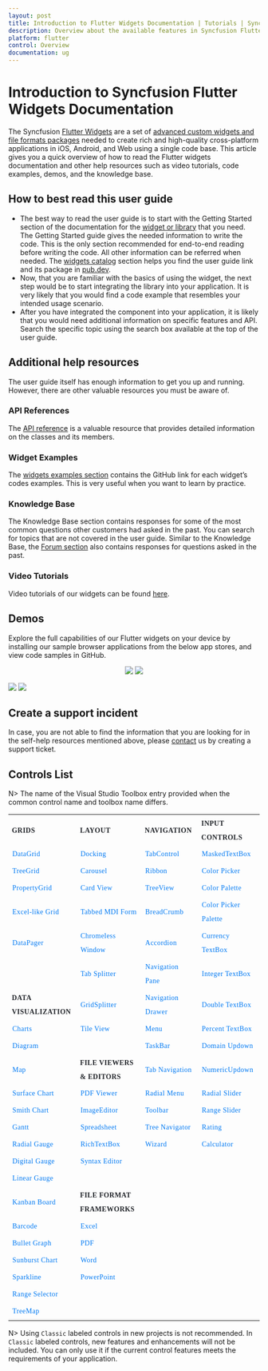 ```yaml
---
layout: post
title: Introduction to Flutter Widgets Documentation | Tutorials | Syncfusion
description: Overview about the available features in Syncfusion Flutter widgets and steps to use the guide. | Flutter Widgets |
platform: flutter
control: Overview
documentation: ug
---
```


# Introduction to Syncfusion Flutter Widgets Documentation

The Syncfusion [Flutter Widgets](https://www.syncfusion.com/flutter-widgets) are a set of [advanced custom widgets and file formats packages](https://pub.dev/publishers/syncfusion.com/packages) needed to create rich and high-quality cross-platform applications in iOS, Android, and Web using a single code base. This article gives you a quick overview of how to read the Flutter widgets documentation and other help resources such as video tutorials, code examples, demos, and the knowledge base.

## How to best read this user guide

* The best way to read the user guide is to start with the Getting Started section of the documentation for the [widget or library](https://help.syncfusion.com/flutter/introduction/widgets-catalog) that you need. The Getting Started guide gives the needed information to write the code. This is the only section recommended for end-to-end reading before writing the code. All other information can be referred when needed. The [widgets catalog](https://help.syncfusion.com/flutter/introduction/widgets-catalog) section helps you find the user guide link and its package in [pub.dev](https://pub.dev/publishers/syncfusion.com/packages).
* Now, that you are familiar with the basics of using the widget, the next step would be to start integrating the library into your application. It is very likely that you would find a code example that resembles your intended usage scenario.
* After you have integrated the component into your application, it is likely that you would need additional information on specific features and API. Search the specific topic using the search box available at the top of the user guide.

## Additional help resources

The user guide itself has enough information to get you up and running. However, there are other valuable resources you must be aware of.

### API References

The [API reference](https://help.syncfusion.com/flutter/introduction/api-reference) is a valuable resource that provides detailed information on the classes and its members.

### Widget Examples

The [widgets examples section](https://help.syncfusion.com/flutter/introduction/widget-examples) contains the GitHub link for each widget’s codes examples. This is very useful when you want to learn by practice.

### Knowledge Base

The Knowledge Base section contains responses for some of the most common questions other customers had asked in the past. You can search for topics that are not covered in the user guide.
Similar to the Knowledge Base, the [Forum section](https://www.syncfusion.com/forums/flutter) also contains responses for questions asked in the past.

### Video Tutorials

Video tutorials of our widgets can be found [here](https://www.syncfusion.com/tutorial-videos).

## Demos

Explore the full capabilities of our Flutter widgets on your device by installing our sample browser applications from the below app stores, and view code samples in GitHub.

<p align="center">
  <a href="https://play.google.com/store/apps/details?id=com.syncfusion.flutter.examples"><img src="https://cdn.syncfusion.com/content/images/FTControl/google-play.png"/></a>
  <a href="https://apps.apple.com/us/app/syncfusion-flutter-ui-widgets/id1475231341"><img src="https://cdn.syncfusion.com/content/images/FTControl/apple-button.png"/></a>
  
  <a href="https://github.com/syncfusion/flutter-examples"><img src="https://cdn.syncfusion.com/content/images/FTControl/GitHub.png"/></a>
  <a href="https://flutter.syncfusion.com"><img src="https://cdn.syncfusion.com/content/images/FTControl/web_sample_browser.png"/></a>  
</p>

## Create a support incident
In case, you are not able to find the information that you are looking for in the self-help resources mentioned above, please [contact](https://www.syncfusion.com/support/directtrac/incidents) us by creating a support ticket.



## Controls List

N> The name of the Visual Studio Toolbox entry provided when the common control name and toolbox name differs.


<style>
#table
{
border:0 !important;
line-height: 2!important;
}

tr
{
border:0 !important;
}

td
{
border:0 !important;
}

#anchor
{
text-decoration: none!important; 
font-family: Caros!important; 
font-size: 14px!important; 
color: #0079F3!important;
letter-spacing: 0.47px!important;
text-align: left!important;
}
#title
{
font-family: CarosMedium!important;
font-size: 14px!important;
color: #22252A!important;
letter-spacing: 0.47px!important;
text-align: left!important;
font-weight: bold!important;
border:0 !important;
background-color:transparent!important;
}

</style>


<table id="table">
<tbody>
<colgroup>
<col style="width: 220px">
<col style="width: 260px">
<col style="width: 220px">
<col style="width: 220px">
</colgroup>
  <tr>
    <th id="title">GRIDS</th>
    <th id="title">LAYOUT</th>
    <th id="title">NAVIGATION </th>
    <th id="title">INPUT CONTROLS</th>
  </tr>


  <tr>
    <td><a id="anchor"  href="https://help.syncfusion.com/wpf/datagrid/getting-started">DataGrid</a> </td>
    <td><a id="anchor"  href="https://help.syncfusion.com/wpf/docking/getting-started" >Docking</a> </td>
    <td> <a id="anchor"  href="https://help.syncfusion.com/wpf/tabcontrol/getting-started">TabControl</a></td>
    <td> <a id="anchor" style="text-decoration: none;" href="https://help.syncfusion.com/wpf/maskedtextbox/getting-started">MaskedTextBox</a></td>
  </tr>
  <tr>
    <td> <a id="anchor"  href="https://help.syncfusion.com/wpf/treegrid/getting-started" >TreeGrid</a> </td>
    <td> <a id="anchor"  href="https://help.syncfusion.com/wpf/carousel/getting-started">Carousel</a> </td>
    <td> <a id="anchor"  href="https://help.syncfusion.com/wpf/ribbon/gettingstarted">Ribbon</a> </td>
    <td> <a id="anchor"  href="https://help.syncfusion.com/wpf/color-picker/getting-started">Color Picker</a> </td>
  </tr>
  <tr>
    <td> <a id="anchor"  href="https://help.syncfusion.com/wpf/propertygrid/getting-started">PropertyGrid</a> </td>
    <td> <a id="anchor"  href="https://help.syncfusion.com/wpf/card-view/getting-started">Card View</a> </td>
    <td> <a id="anchor"  href="https://help.syncfusion.com/wpf/treeview/getting-started">TreeView</a></td>
    <td> <a id="anchor"  href="https://help.syncfusion.com/wpf/color-palette/getting-started">Color Palette</a></td>
  </tr>
  <tr>
    <td> <a id="anchor"  href="https://help.syncfusion.com/wpf/gridcontrol/getting-started" >Excel-like Grid</a> </td>
    <td> <a id="anchor"  href="https://help.syncfusion.com/wpf/tabbed-mdi-form/getting-started" >Tabbed MDI Form</a> </td>
    <td> <a id="anchor"  href="https://help.syncfusion.com/wpf/breadcrumb/getting-started">BreadCrumb</a></td>
    <td> <a id="anchor"  href="https://help.syncfusion.com/wpf/color-picker-palette/getting-started">Color Picker Palette</a> </td>
  </tr>
  <tr>
    <td> <a id="anchor"  href="https://help.syncfusion.com/wpf/datapager/getting-started" >DataPager</a></td>
    <td> <a id="anchor"  href="https://help.syncfusion.com/wpf/chromeless-window/getting-started">Chromeless Window</a> </td>
    <td> <a id="anchor"  href="https://help.syncfusion.com/wpf/accordion/getting-started">Accordion</a></td>
    <td> <a id="anchor"  href="https://help.syncfusion.com/wpf/currency-textbox/getting-started">Currency TextBox</a> </td>
  </tr>
  <tr>
    <td></td>
    <td> <a id="anchor"  href="https://help.syncfusion.com/wpf/tab-splitter/getting-started">Tab Splitter</a> </td>
    <td> <a id="anchor"  href="https://help.syncfusion.com/wpf/navigation-pane/getting-started">Navigation Pane</a></td>
    <td> <a id="anchor"  href="https://help.syncfusion.com/wpf/integer-textbox/getting-started">Integer TextBox</a> </td>
  </tr>
  <tr>
    <td id="title">DATA VISUALIZATION</td>
    <td> <a id="anchor"  href="https://help.syncfusion.com/wpf/gridsplitter/getting-started" >GridSplitter</a>  </td>
    <td> <a id="anchor"  href="https://help.syncfusion.com/wpf/navigation-drawer/getting-started">Navigation Drawer</a></td>
    <td> <a id="anchor"  href="https://help.syncfusion.com/wpf/double-textbox/getting-started">Double TextBox</a> </td>
  </tr>
  <tr>
    <td> <a id="anchor"  href="https://help.syncfusion.com/wpf/charts/getting-started" >Charts</a></td>
    <td> <a id="anchor"  href="https://help.syncfusion.com/wpf/tile-view/getting-started" >Tile View</a>  </td>
    <td> <a id="anchor"  href="https://help.syncfusion.com/wpf/menu/getting-started">Menu</a></td>
    <td> <a id="anchor"  href="https://help.syncfusion.com/wpf/percent-textbox/getting-started">Percent TextBox</a> </td>
  </tr>
  <tr>
    <td> <a id="anchor"  href="https://help.syncfusion.com/wpf/diagram/getting-started" >Diagram</a></td>
    <td></td>
    <td> <a id="anchor"  href="https://help.syncfusion.com/wpf/taskbar/getting-started">TaskBar</a> </td>
    <td> <a id="anchor"  href="https://help.syncfusion.com/wpf/domain-updown/getting-started">Domain Updown</a></td>
  </tr>
  <tr>
    <td> <a id="anchor"  href="https://help.syncfusion.com/wpf/maps/getting-started" >Map</a> </td>
    <td id="title" >FILE VIEWERS &amp; EDITORS</td>
    <td><a id="anchor"  href="https://help.syncfusion.com/wpf/tab-navigation/getting-started">Tab Navigation</a></td>
    <td><a id="anchor"  href="https://help.syncfusion.com/wpf/numericupdown/getting-started">NumericUpdown</a></td>
  </tr>
  <tr>
    <td> <a id="anchor"  href="https://help.syncfusion.com/wpf/surface-chart/getting-started" >Surface Chart</a></td>
    <td><a id="anchor"  href="https://help.syncfusion.com/wpf/pdf-viewer/getting-started" >PDF Viewer</a> </td>
    <td> <a id="anchor"  href="https://help.syncfusion.com/wpf/radial-menu/getting-started">Radial Menu</a></td>
    <td> <a id="anchor"  href="https://help.syncfusion.com/wpf/radial-slider/getting-started">Radial Slider</a></td>
  </tr>
  <tr>
    <td> <a id="anchor"  href="https://help.syncfusion.com/wpf/smith-chart/getting-started" >Smith Chart</a></td>
    <td> <a id="anchor"  href="https://help.syncfusion.com/wpf/image-editor/getting-started" >ImageEditor</a> </td>
    <td> <a id="anchor"  href="https://help.syncfusion.com/wpf/toolbar/getting-started">Toolbar</a></td>
    <td> <a id="anchor"  href="https://help.syncfusion.com/wpf/range-slider/getting-started">Range Slider</a></td>
  </tr>
  <tr>
    <td> <a id="anchor"  href="https://help.syncfusion.com/wpf/gantt/getting-started" >Gantt</a></td>
    <td> <a id="anchor"  href="https://help.syncfusion.com/wpf/spreadsheet/getting-started" >Spreadsheet</a> </td>
    <td> <a id="anchor"  href="https://help.syncfusion.com/wpf/tree-navigator/getting-started">Tree Navigator</a></td>
    <td> <a id="anchor"  href="https://help.syncfusion.com/wpf/rating/getting-started">Rating</a></td>
  </tr>
  <tr>
    <td> <a id="anchor"  href="https://help.syncfusion.com/wpf/radial-gauge/getting-started" >Radial Gauge</a></td>
    <td> <a id="anchor"  href="https://help.syncfusion.com/wpf/richtextbox/getting-started" >RichTextBox</a> </td>
    <td> <a id="anchor"  href="https://help.syncfusion.com/wpf/wizard-control/getting-started">Wizard</a></td>
    <td> <a id="anchor"  href="https://help.syncfusion.com/wpf/calculator/getting-started">Calculator</a></td>
  </tr>
  <tr>
    <td> <a id="anchor"  href="https://help.syncfusion.com/wpf/digital-gauge/getting-started" >Digital Gauge</a></td>
    <td> <a id="anchor"  href="https://help.syncfusion.com/wpf/syntax-editor/getting-started" >Syntax Editor</a></td>
    <td></td>
    <td></td>
  </tr>
  <tr>
    <td> <a id="anchor"  href="https://help.syncfusion.com/wpf/linear-gauge/getting-started" >Linear Gauge</a></td>
    <td></td>
    <td></td>
    <td></td>
  </tr>
  <tr>
    <td> <a id="anchor"  href="https://help.syncfusion.com/wpf/kanban-board/getting-started" >Kanban Board</a></td>
    <td id="title">FILE FORMAT FRAMEWORKS </td>
    <td></td>
    <td></td>
  </tr>
  <tr>
    <td> <a id="anchor"  href="https://help.syncfusion.com/wpf/barcode/getting-started" >Barcode</a></td>
    <td> <a id="anchor"  href="https://help.syncfusion.com/file-formats/xlsio/getting-started-create-excel-file-csharp-vbnet" >Excel</a>  </td>
    <td></td>
    <td></td>
  </tr>
  <tr>
    <td> <a id="anchor"  href="https://help.syncfusion.com/wpf/bullet-graph/getting-started" >Bullet Graph</a></td>
    <td> <a id="anchor"  href="https://help.syncfusion.com/file-formats/pdf/create-pdf-file-in-wpf" >PDF</a> </td>
    <td></td>
    <td></td>
  </tr>
  <tr>
    <td> <a id="anchor"  href="https://help.syncfusion.com/wpf/sunburst-chart/getting-started" >Sunburst Chart</a> </td>
    <td> <a id="anchor"  href="https://help.syncfusion.com/file-formats/docio/getting-started" >Word</a></td>
    <td></td>
    <td></td>
  </tr>
  <tr>
    <td> <a id="anchor"  href="https://help.syncfusion.com/wpf/sparkline/getting-started" >Sparkline</a></td>
    <td> <a id="anchor"  href="https://help.syncfusion.com/file-formats/presentation/getting-started" >PowerPoint</a></td>
    <td></td>
    <td></td>
  </tr>
  <tr>
    <td> <a id="anchor"  href="https://help.syncfusion.com/wpf/range-selector/getting-started" >Range Selector</a> </td>
    <td></td>
    <td></td>
    <td></td>
  </tr>
  <tr>
    <td> <a id="anchor"  href="https://help.syncfusion.com/wpf/treemap/getting-started" >TreeMap</a></td>
    <td></td>
    <td></td>
    <td></td>
  </tr>
</tbody>
</table>





N> Using `Classic` labeled controls in new projects is not recommended. In `Classic` labeled controls, new features and enhancements will not be included. You can only use it if the current control features meets the requirements of your application.


